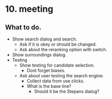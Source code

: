 # 10. meeting


## What to do.

- Show search dialog and search.
	- Ask if it is okey or should be changed.
	- Ask about the reranking option with switch.
- Show surroundings dialog.
- Testing
	- Show testing for candidate selection.
		- Dont forget biases.
	- Ask about user testing the search engine.
		- Collect data from use clicks.
		- What is the base line?
			- Should it be the Stepans dialog? 
